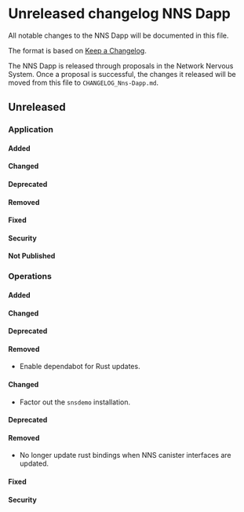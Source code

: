 # Unreleased changelog NNS Dapp

All notable changes to the NNS Dapp will be documented in this file.

The format is based on [Keep a Changelog](https://keepachangelog.com/en/1.0.0/).

The NNS Dapp is released through proposals in the Network Nervous System. Once a
proposal is successful, the changes it released will be moved from this file to
`CHANGELOG_Nns-Dapp.md`.

## Unreleased

### Application

#### Added

#### Changed

#### Deprecated
#### Removed

#### Fixed

#### Security

#### Not Published

### Operations

#### Added

#### Changed

#### Deprecated
#### Removed

* Enable dependabot for Rust updates.

#### Changed

* Factor out the `snsdemo` installation.

#### Deprecated
#### Removed

* No longer update rust bindings when NNS canister interfaces are updated.

#### Fixed

#### Security
